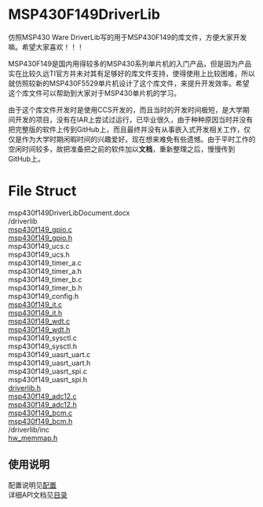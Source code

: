 ﻿# MSP430F149DriverLib
仿照MSP430 Ware DriverLib写的用于MSP430F149的库文件，方便大家开发嘛。希望大家喜欢！！！

MSP430F149是国内用得较多的MSP430系列单片机的入门产品，但是因为产品实在比较久远TI官方并未对其有足够好的库文件支持，使得使用上比较困难，所以就仿照较新的MSP430F5529单片机设计了这个库文件，来提升开发效率。希望这个库文件可以帮助到大家对于MSP430单片机的学习。

由于这个库文件开发时是使用CCS开发的，而且当时的开发时间极短，是大学期间开发的项目，没有在IAR上尝试过运行，已毕业很久，由于种种原因当时并没有把完整版的软件上传到GitHub上，而且最终并没有从事嵌入式开发相关工作，仅仅是作为大学时期闲暇时间的兴趣爱好。现在想来难免有些遗憾。由于平时工作的空闲时间较多，故把准备把之前的软件加以**文档**，重新整理之后，慢慢传到GitHub上。
# File Struct
msp430f149DriverLibDocument.docx</br>
/driverlib</br>
[msp430f149_gpio.c](driverlib/msp430f149_gpio.c)</br>
[msp430f149_gpio.h](driverlib/msp430f149_gpio.h)</br>
msp430f149_ucs.c</br>
msp430f149_ucs.h</br>
msp430f149_timer_a.c</br>
msp430f149_timer_a.h</br>
msp430f149_timer_b.c</br>
msp430f149_timer_b.h</br>
msp430f149_config.h</br>
[msp430f149_it.c](driverlib/msp430f149_it.c)</br>
[msp430f149_it.h](driverlib/msp430f149_it.h)</br>
[msp430f149_wdt.c](driverlib/msp430f149_wdt.c)</br>
[msp430f149_wdt.h](driverlib/msp430f149_wdt.h)</br>
msp430f149_sysctl.c</br>
msp430f149_sysctl.h</br>
msp430f149_uasrt_uart.c</br>
msp430f149_uasrt_uart.h</br>
msp430f149_uasrt_spi.c</br>
msp430f149_uasrt_spi.h</br>
[driverlib.h](driverlib/driverlib.h)</br>
[msp430f149_adc12.c](driverlib/msp430f149_adc12.c)</br>
[msp430f149_adc12.h](driverlib/msp430f149_adc12.h)</br>
[msp430f149_bcm.c](driverlib/msp430f149_bcm.c)</br>
[msp430f149_bcm.h](driverlib/msp430f149_bcm.h)</br>
/driverlib/inc</br>
[hw_memmap.h](/driverlib/inc/hw_memmap.h)</br>

## 使用说明
配置说明见[配置](docs/config)</br>
详细API文档见[目录](docs/index)